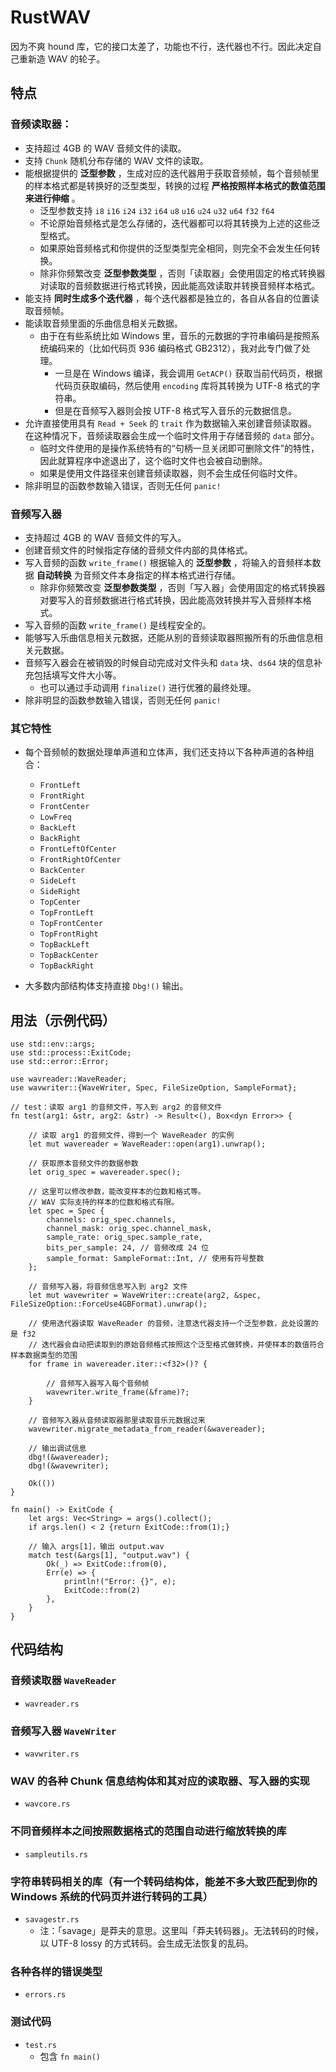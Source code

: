 # RustWAV

因为不爽 hound 库，它的接口太差了，功能也不行，迭代器也不行。因此决定自己重新造 WAV 的轮子。

## 特点

### 音频读取器：
* 支持超过 4GB 的 WAV 音频文件的读取。
* 支持 `Chunk` 随机分布存储的 WAV 文件的读取。
* 能根据提供的 **泛型参数** ，生成对应的迭代器用于获取音频帧，每个音频帧里的样本格式都是转换好的泛型类型，转换的过程 **严格按照样本格式的数值范围来进行伸缩** 。
	* 泛型参数支持 `i8` `i16` `i24` `i32` `i64` `u8` `u16` `u24` `u32` `u64` `f32` `f64`
	* 不论原始音频格式是怎么存储的，迭代器都可以将其转换为上述的这些泛型格式。
	* 如果原始音频格式和你提供的泛型类型完全相同，则完全不会发生任何转换。
	* 除非你频繁改变 **泛型参数类型** ，否则「读取器」会使用固定的格式转换器对读取的音频数据进行格式转换，因此能高效读取并转换音频样本格式。
* 能支持 **同时生成多个迭代器** ，每个迭代器都是独立的，各自从各自的位置读取音频帧。
* 能读取音频里面的乐曲信息相关元数据。
	* 由于在有些系统比如 Windows 里，音乐的元数据的字符串编码是按照系统编码来的（比如代码页 936 编码格式 GB2312），我对此专门做了处理。
        * 一旦是在 Windows 编译，我会调用 `GetACP()` 获取当前代码页，根据代码页获取编码，然后使用 `encoding` 库将其转换为 UTF-8 格式的字符串。
        * 但是在音频写入器则会按 UTF-8 格式写入音乐的元数据信息。
* 允许直接使用具有 `Read + Seek` 的 `trait` 作为数据输入来创建音频读取器。在这种情况下，音频读取器会生成一个临时文件用于存储音频的 `data` 部分。
	* 临时文件使用的是操作系统特有的“句柄一旦关闭即可删除文件”的特性，因此就算程序中途退出了，这个临时文件也会被自动删除。
	* 如果是使用文件路径来创建音频读取器，则不会生成任何临时文件。
* 除非明显的函数参数输入错误，否则无任何 `panic!`

### 音频写入器
* 支持超过 4GB 的 WAV 音频文件的写入。
* 创建音频文件的时候指定存储的音频文件内部的具体格式。
* 写入音频的函数 `write_frame()` 根据输入的 **泛型参数** ，将输入的音频样本数据 **自动转换** 为音频文件本身指定的样本格式进行存储。
	* 除非你频繁改变 **泛型参数类型** ，否则「写入器」会使用固定的格式转换器对要写入的音频数据进行格式转换，因此能高效转换并写入音频样本格式。
* 写入音频的函数 `write_frame()` 是线程安全的。
* 能够写入乐曲信息相关元数据，还能从别的音频读取器照搬所有的乐曲信息相关元数据。
* 音频写入器会在被销毁的时候自动完成对文件头和 `data` 块、`ds64` 块的信息补充包括填写文件大小等。
	* 也可以通过手动调用 `finalize()` 进行优雅的最终处理。
* 除非明显的函数参数输入错误，否则无任何 `panic!`

### 其它特性
* 每个音频帧的数据处理单声道和立体声，我们还支持以下各种声道的各种组合：
	* `FrontLeft`
	* `FrontRight`
	* `FrontCenter`
	* `LowFreq`
	* `BackLeft`
	* `BackRight`
	* `FrontLeftOfCenter`
	* `FrontRightOfCenter`
	* `BackCenter`
	* `SideLeft`
	* `SideRight`
	* `TopCenter`
	* `TopFrontLeft`
	* `TopFrontCenter`
	* `TopFrontRight`
	* `TopBackLeft`
	* `TopBackCenter`
	* `TopBackRight`

* 大多数内部结构体支持直接 `Dbg!()` 输出。

## 用法（示例代码）

```
use std::env::args;
use std::process::ExitCode;
use std::error::Error;

use wavreader::WaveReader;
use wavwriter::{WaveWriter, Spec, FileSizeOption, SampleFormat};

// test：读取 arg1 的音频文件，写入到 arg2 的音频文件
fn test(arg1: &str, arg2: &str) -> Result<(), Box<dyn Error>> {

    // 读取 arg1 的音频文件，得到一个 WaveReader 的实例
    let mut wavereader = WaveReader::open(arg1).unwrap();

    // 获取原本音频文件的数据参数
    let orig_spec = wavereader.spec();

    // 这里可以修改参数，能改变样本的位数和格式等。
    // WAV 实际支持的样本的位数和格式有限。
    let spec = Spec {
        channels: orig_spec.channels,
        channel_mask: orig_spec.channel_mask,
        sample_rate: orig_spec.sample_rate,
        bits_per_sample: 24, // 音频改成 24 位
        sample_format: SampleFormat::Int, // 使用有符号整数
    };

    // 音频写入器，将音频信息写入到 arg2 文件
    let mut wavewriter = WaveWriter::create(arg2, &spec, FileSizeOption::ForceUse4GBFormat).unwrap();

    // 使用迭代器读取 WaveReader 的音频，注意迭代器支持一个泛型参数，此处设置的是 f32
    // 迭代器会自动把读取到的原始音频格式按照这个泛型格式做转换，并使样本的数值符合样本数据类型的范围
    for frame in wavereader.iter::<f32>()? {

        // 音频写入器写入每个音频帧
        wavewriter.write_frame(&frame)?;
    }

    // 音频写入器从音频读取器那里读取音乐元数据过来
    wavewriter.migrate_metadata_from_reader(&wavereader);

    // 输出调试信息
    dbg!(&wavereader);
    dbg!(&wavewriter);

    Ok(())
}

fn main() -> ExitCode {
    let args: Vec<String> = args().collect();
    if args.len() < 2 {return ExitCode::from(1);}

    // 输入 args[1]，输出 output.wav
    match test(&args[1], "output.wav") {
        Ok(_) => ExitCode::from(0),
        Err(e) => {
            println!("Error: {}", e);
            ExitCode::from(2)
        },
    }
}
```

## 代码结构

### 音频读取器 `WaveReader`
* `wavreader.rs`

### 音频写入器 `WaveWriter`
* `wavwriter.rs`

### WAV 的各种 Chunk 信息结构体和其对应的读取器、写入器的实现
* `wavcore.rs`

### 不同音频样本之间按照数据格式的范围自动进行缩放转换的库
* `sampleutils.rs`

### 字符串转码相关的库（有一个转码结构体，能差不多大致匹配到你的 Windows 系统的代码页并进行转码的工具）
* `savagestr.rs`
    * 注：「savage」是莽夫的意思。这里叫「莽夫转码器」。无法转码的时候，以 UTF-8 lossy 的方式转码。会生成无法恢复的乱码。

### 各种各样的错误类型
* `errors.rs`

### 测试代码
* `test.rs`
    * 包含 `fn main()`

